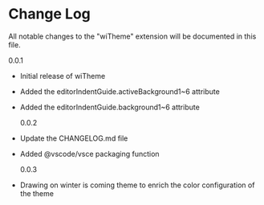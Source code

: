 # Change Log

All notable changes to the "wiTheme" extension will be documented in this file.

0.0.1

- Initial release of wiTheme
- Added the editorIndentGuide.activeBackground1~6 attribute
- Added the editorIndentGuide.background1~6 attribute

  0.0.2

- Update the CHANGELOG.md file
- Added @vscode/vsce packaging function

  0.0.3

- Drawing on winter is coming theme to enrich the color configuration of the theme

